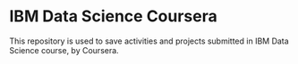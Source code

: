 # IBM Data Science Coursera

This repository is used to save activities and projects submitted in IBM Data Science course, by Coursera.